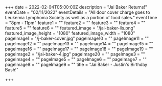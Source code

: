 +++
date = 2022-02-04T05:00:00Z
description = "Jai Baker Returns!"
eventDate = "02/11/2022"
eventDetails = "All door cover charge goes to Leukemia Lymphoma Society as well as a portion of food sales."
eventTime = "8pm - 11pm"
feature1 = ""
feature2 = ""
feature3 = ""
feature4 = ""
feature5 = ""
feature6 = ""
featured_image = "/jai-baker-lls.png"
featured_image_height = "1080"
featured_image_width = "1080"
pageImage1 = "/j-baker-cover.jpg"
pageImage10 = ""
pageImage11 = ""
pageImage12 = ""
pageImage13 = ""
pageImage14 = ""
pageImage15 = ""
pageImage16 = ""
pageImage17 = ""
pageImage18 = ""
pageImage19 = ""
pageImage2 = "/jai-baker-4.jpg"
pageImage20 = ""
pageImage3 = ""
pageImage4 = ""
pageImage5 = ""
pageImage6 = ""
pageImage7 = ""
pageImage8 = ""
pageImage9 = ""
title = "Jai Baker - Justin's Birthday Bash!"

+++
